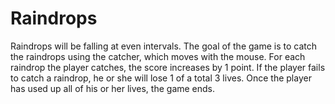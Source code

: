 Raindrops
=========

Raindrops will be falling at even intervals. The goal of the game is to catch the raindrops using the catcher, which moves with the mouse. For each raindrop the player catches, the score increases by 1 point. If the player fails to catch a raindrop, he or she will lose 1 of a total 3 lives. Once the player has used up all of his or her lives, the game ends.  
